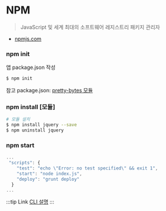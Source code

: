 # NPM

> JavaScript 및 세계 최대의 소프트웨어 레지스트리 패키지 관리자

- [npmjs.com](http://npmjs.com/)

### npm init

앱 package.json 작성

```bash
$ npm init
```

참고 package.json: [pretty-bytes 모듈](https://github.com/sindresorhus/pretty-bytes)

### npm install [모듈]

```bash
# 모듈 설치
$ npm install jquery --save
$ npm uninstall jquery
```

### npm start

```js
...
 "scripts": {
    "test": "echo \"Error: no test specified\" && exit 1",
    "start": "node index.js",
    "deploy": "grunt deploy"
  }
...
```

:::tip Link
[CLI 설명](https://docs.npmjs.com/cli/init)
:::
